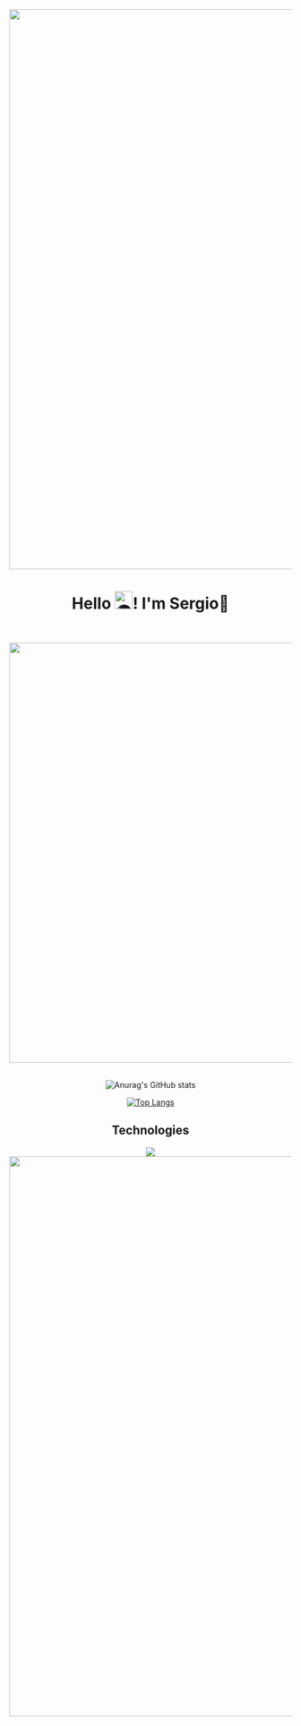 <div align="center">
  <img src="https://user-images.githubusercontent.com/74038190/212284115-f47cd8ff-2ffb-4b04-b5bf-4d1c14c0247f.gif"  width="1000px">
  
  <h1 align="center"> Hello 
  <picture><source srcset="https://fonts.gstatic.com/s/e/notoemoji/latest/1f30d/512.webp" type="image/webp">
  <img src="https://fonts.gstatic.com/s/e/notoemoji/latest/1f30d/512.gif" alt="🌍" width="32" height="32"></picture>!  I'm Sergio🎺</h1>
  <br><br>

  <div align="center">
    <img src="https://media3.giphy.com/media/v1.Y2lkPTc5MGI3NjExc2plNWNtY3p5cmxscjJrazY5ZWRzYTlveG5iMnhkNTlxMjF4em9hNCZlcD12MV9pbnRlcm5hbF9naWZfYnlfaWQmY3Q9Zw/BCS1brUK8iUEQT7D44/giphy.gif"  width="750px">
  </div><br>
  
  ![Anurag's GitHub stats](https://github-readme-stats.vercel.app/api?username=Sergio8spider\&rank_icon=github&theme=vue-dark)
  
  [![Top Langs](https://github-readme-stats.vercel.app/api/top-langs/?username=Sergio8spider\&layout=pie&theme=vue-dark)](https://github.com/Sergio8spider/github-readme-stats)

  <h2>Technologies</h2>
  <img src="https://skillicons.dev/icons?i=php,py,java,js,mysql,css,git,bootstrap,react,vscode,linux,postman,github" />
  <img src="https://user-images.githubusercontent.com/74038190/212284115-f47cd8ff-2ffb-4b04-b5bf-4d1c14c0247f.gif"  width="1000px">
</div>
